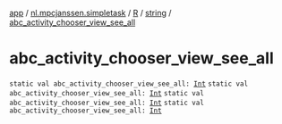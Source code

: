 [app](../../../index.md) / [nl.mpcjanssen.simpletask](../../index.md) / [R](../index.md) / [string](index.md) / [abc_activity_chooser_view_see_all](.)

# abc_activity_chooser_view_see_all

`static val abc_activity_chooser_view_see_all: `[`Int`](https://kotlinlang.org/api/latest/jvm/stdlib/kotlin/-int/index.html)
`static val abc_activity_chooser_view_see_all: `[`Int`](https://kotlinlang.org/api/latest/jvm/stdlib/kotlin/-int/index.html)
`static val abc_activity_chooser_view_see_all: `[`Int`](https://kotlinlang.org/api/latest/jvm/stdlib/kotlin/-int/index.html)
`static val abc_activity_chooser_view_see_all: `[`Int`](https://kotlinlang.org/api/latest/jvm/stdlib/kotlin/-int/index.html)